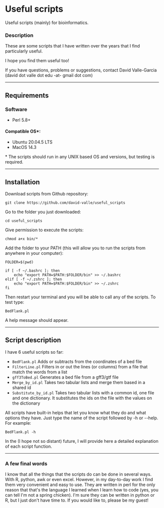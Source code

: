 # Useful scripts
Useful scripts (mainly) for bioinformatics.

### Description

These are some scripts that I have written over the years that I find particularly useful.

I hope you find them useful too! 

If you have questions, problems or suggestions, contact David Valle-Garcia (david dot valle dot edu -at- gmail dot com)

---

## Requirements

### Software
* Perl 5.8+

#### Compatible OS*:
* Ubuntu 20.04.5 LTS
* MacOS 14.3

\* The scripts should run in any UNIX based OS and versions, but testing is required.

---

## Installation

Download scripts from Github repository:  
```
git clone https://github.com/david-valle/useful_scripts
```
Go to the folder you just downloaded:
```
cd useful_scripts
```
Give permission to execute the scripts:
```
chmod a+x bin/*
```
Add the folder to your PATH (this will allow you to run the scripts from anywhere in your computer):
```
FOLDER=$(pwd)
```
```
if [ -f ~/.bashrc ]; then
    echo "export PATH=$PATH:$FOLDER/bin" >> ~/.bashrc
elif [ -f ~/.zshrc ]; then
    echo "export PATH=$PATH:$FOLDER/bin" >> ~/.zshrc
fi
```
Then restart your terminal and you will be able to call any of the scripts. To test type:
```
BedFlank.pl
```
A help message should appear.

---

## Script description

I have 6 useful scripts so far:

* `BedFlank.pl`			Adds or subtracts from the coordinates of a bed file
* `FilterLine.pl`		Filters in or out the lines (or columns) from a file that match the words from a list
* `gff3ToBed.pl`		Generates a bed file from a gff3/gtf file
* `Merge_by_id.pl`		Takes two tabular lists and merge them based in a shared id
* `Substitute_by_id.pl`	Takes two tabular lists with a common id, one file and one dictionary. It substitutes the ids on the file with the values on the dictionary

All scripts have built-in helps that let you know what they do and what options they have. Just type the name of the script followed by -h or --help. For example:
```
BedFlank.pl -h
```

In the (I hope not so distant) future, I will provide here a detailed explanation of each script function.

---

### A few final words

I know that all the things that the scripts do can be done in several ways. With R, python, awk or even excel. However, in my day-to-day work I find them very convenient and easy to use.
They are written in perl for the only reason that that's the language I learned when I learn how to code (yes, you can tell I'm not a spring chicken). I'm sure they can be written in python or R, but I just don't have time to. If you would like to, please be my guest!